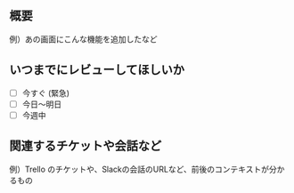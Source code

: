## 概要

例）あの画面にこんな機能を追加したなど

## いつまでにレビューしてほしいか

- [ ] 今すぐ (緊急)
- [ ] 今日〜明日
- [ ] 今週中

## 関連するチケットや会話など

例）Trello のチケットや、Slackの会話のURLなど、前後のコンテキストが分かるもの
